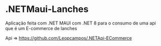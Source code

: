 # .NETMaui-Lanches

Aplicação feita com .NET MAUI com .NET 8 para o consumo de uma api que é um E-commerce de lanches

Api => https://github.com/Leopcampos/.NETApi-ECommerce
